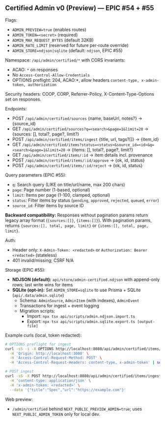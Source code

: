 ## Certified Admin v0 (Preview) — EPIC #54 + #55

Flags:
- `ADMIN_PREVIEW=true` (enables routes)
- `ADMIN_TOKEN=<secret>` (required)
- `ADMIN_MAX_REQUEST_BYTES` (default 32KB)
- `ADMIN_RATE_LIMIT` (reserved for future per-route override)
- `ADMIN_STORE=ndjson|sqlite` (default: `ndjson`, EPIC #55)

Namespace: `/api/admin/certified/*` with CORS invariants:
- ACAO: `*` on responses
- No `Access-Control-Allow-Credentials`
- OPTIONS preflight: 204, ACAO:*, allow headers `content-type, x-admin-token, authorization`

Security headers: COOP, CORP, Referrer-Policy, X-Content-Type-Options set on responses.

Endpoints:
- POST `/api/admin/certified/sources` {name, baseUrl, notes?} → {source_id}
- GET `/api/admin/certified/sources?q=<search>&page=1&limit=20` → {sources: [], total?, page?, limit?}
- POST `/api/admin/certified/items/ingest` {title, url, tags?[]} → {item_id}
- GET `/api/admin/certified/items?status=<status>&source_id=<id>&q=<search>&page=1&limit=20` → {items: [], total?, page?, limit?}
- GET `/api/admin/certified/items/:id` → item details incl. provenance
- POST `/api/admin/certified/items/:id/approve` → {ok, id, status}
- POST `/api/admin/certified/items/:id/reject` → {ok, id, status}

Query parameters (EPIC #55):
- `q`: Search query (LIKE on title/url/name, max 200 chars)
- `page`: Page number (1-based, optional)
- `limit`: Items per page (1-100, clamped, optional)
- `status`: Filter items by status (`pending`, `approved`, `rejected`, `queued`, `error`)
- `source_id`: Filter items by source ID

**Backward compatibility:** Responses without pagination params return legacy array format (`{sources:[]}`, `{items:[]}`). With pagination params, returns `{sources:[], total, page, limit}` or `{items:[], total, page, limit}`.

Auth:
- Header only: `X-Admin-Token: <redacted>` or `Authorization: Bearer <redacted>` (stateless)
- 401 invalid/missing; CSRF N/A

Storage (EPIC #55):
- **NDJSON (default):** `api/store/admin-certified.ndjson` with append-only rows; last write wins for items
- **SQLite (opt-in):** Set `ADMIN_STORE=sqlite` to use Prisma + SQLite (`api/.data/admin.sqlite`)
  - Schema: `AdminSource`, `AdminItem` (with indexes), `AdminEvent`
  - Transactions for ingest + event logging
  - Migration scripts:
    - Import: `npx tsx api/scripts/admin.ndjson.import.ts`
    - Export: `npx tsx api/scripts/admin.sqlite.export.ts [output-file]`

Example curls (local, token redacted):
```bash
# OPTIONS preflight for ingest
curl -sS -i -X OPTIONS http://localhost:8080/api/admin/certified/items/ingest \
  -H 'Origin: http://localhost:3000' \
  -H 'Access-Control-Request-Method: POST' \
  -H 'Access-Control-Request-Headers: content-type, x-admin-token' | sed -n '1,30p'

# POST ingest
curl -sS -X POST http://localhost:8080/api/admin/certified/items/ingest \
  -H 'content-type: application/json' \
  -H 'x-admin-token: <redacted>' \
  --data '{"title":"Spec","url":"https://example.com"}'
```

Web preview:
- `/admin/certified` behind `NEXT_PUBLIC_PREVIEW_ADMIN=true`; uses `NEXT_PUBLIC_ADMIN_TOKEN` only for local dev.


